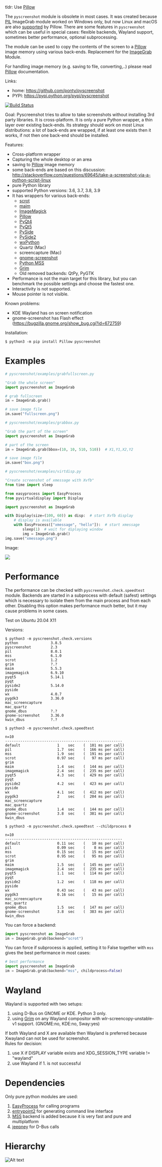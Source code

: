 tldr: Use [Pillow][15]

The ``pyscreenshot`` module is obsolete in most cases.
It was created because [PIL][5] ImageGrab module worked on Windows only,
but now Linux and macOS are also [supported][15] by Pillow.
There are some features in ``pyscreenshot`` which can be useful in special cases:
flexible backends, Wayland support, sometimes better performance, optional subprocessing.

The module can be used to copy the contents of the screen to a [Pillow][6] image memory 
using various back-ends. Replacement for the [ImageGrab][15] Module.

For handling image memory (e.g. saving to file, converting,..) please read [Pillow][6]  documentation.

Links:
 * home: https://github.com/ponty/pyscreenshot
 * PYPI: https://pypi.python.org/pypi/pyscreenshot

[![Build Status](https://travis-ci.org/ponty/pyscreenshot.svg?branch=master)](https://travis-ci.org/ponty/pyscreenshot)

Goal:
  Pyscreenshot tries to allow to take screenshots without installing 3rd party libraries.
  It is cross-platform.
  It is only a pure Python wrapper, a thin layer over existing back-ends.
  Its strategy should work on most Linux distributions:
  a lot of back-ends are wrapped, if at least one exists then it works,
  if not then one back-end should be installed.

Features:
 * Cross-platform wrapper
 * Capturing the whole desktop or an area
 * saving to [Pillow][6] image memory
 * some back-ends are based on this discussion: http://stackoverflow.com/questions/69645/take-a-screenshot-via-a-python-script-linux
 * pure Python library
 * supported Python versions: 3.6, 3.7, 3.8, 3.9
 * It has wrappers for various back-ends:
     * [scrot][1]
     * [maim][2]
     * [ImageMagick][3]
     * [Pillow][6]
     * [PyQt4][7]
     * [PyQt5][8]
     * [PySide][9]
     * [PySide2][10]
     * [wxPython][12]
     * Quartz (Mac)
     * screencapture (Mac)
     * [gnome-screenshot][13]
     * [Python MSS][14]
     * [Grim][19]
     * Old removed backends: QtPy, PyGTK
 * Performance is not the main target for this library, but you can benchmark the possible settings and choose the fastest one.
 * Interactivity is not supported.
 * Mouse pointer is not visible.

Known problems:
 * KDE Wayland has on screen notification
 * gnome-screenshot has Flash effect (https://bugzilla.gnome.org/show_bug.cgi?id=672759)

Installation:

```console  
$ python3 -m pip install Pillow pyscreenshot
```


Examples
========

```py
# pyscreenshot/examples/grabfullscreen.py

"Grab the whole screen"
import pyscreenshot as ImageGrab

# grab fullscreen
im = ImageGrab.grab()

# save image file
im.save("fullscreen.png")

```

```py
# pyscreenshot/examples/grabbox.py

"Grab the part of the screen"
import pyscreenshot as ImageGrab

# part of the screen
im = ImageGrab.grab(bbox=(10, 10, 510, 510))  # X1,Y1,X2,Y2

# save image file
im.save("box.png")

```


```py
# pyscreenshot/examples/virtdisp.py

"Create screenshot of xmessage with Xvfb"
from time import sleep

from easyprocess import EasyProcess
from pyvirtualdisplay import Display

import pyscreenshot as ImageGrab

with Display(size=(100, 60)) as disp:  # start Xvfb display
    # display is available
    with EasyProcess(["xmessage", "hello"]):  # start xmessage
        sleep(1)  # wait for diplaying window
        img = ImageGrab.grab()
img.save("xmessage.png")

```

Image:

![](/doc/gen/xmessage.png)




Performance
===========

The performance can be checked with `pyscreenshot.check.speedtest` module.
Backends are started in a subprocess with default (safest) settings 
which is necessary to isolate them from the main process and from each other. 
Disabling this option makes performance much better, but it may cause problems in some cases.

Test on Ubuntu 20.04 X11

Versions:
<!-- embedme doc/gen/python3_-m_pyscreenshot.check.versions.txt -->

```console
$ python3 -m pyscreenshot.check.versions
python               3.8.5
pyscreenshot         2.3
pil                  8.0.1
mss                  6.1.0
scrot                1.2
grim                 ?.?
maim                 5.5.3
imagemagick          6.9.10
pyqt5                5.14.1
pyqt                 
pyside2              5.14.0
pyside               
wx                   4.0.7
pygdk3               3.36.0
mac_screencapture    
mac_quartz           
gnome_dbus           ?.?
gnome-screenshot     3.36.0
kwin_dbus            ?.?
```

<!-- embedme doc/gen/python3_-m_pyscreenshot.check.speedtest.txt -->
```console
$ python3 -m pyscreenshot.check.speedtest

n=10
------------------------------------------------------
default             	1    sec	(  101 ms per call)
pil                 	1.7  sec	(  166 ms per call)
mss                 	1.9  sec	(  191 ms per call)
scrot               	0.97 sec	(   97 ms per call)
grim                	
maim                	1.4  sec	(  144 ms per call)
imagemagick         	2.4  sec	(  235 ms per call)
pyqt5               	4.3  sec	(  429 ms per call)
pyqt                	
pyside2             	4.2  sec	(  423 ms per call)
pyside              	
wx                  	4.1  sec	(  412 ms per call)
pygdk3              	2    sec	(  204 ms per call)
mac_screencapture   	
mac_quartz          	
gnome_dbus          	1.4  sec	(  144 ms per call)
gnome-screenshot    	3.8  sec	(  381 ms per call)
kwin_dbus           	
```
<!-- embedme doc/gen/python3_-m_pyscreenshot.check.speedtest_--childprocess_0.txt -->
```console
$ python3 -m pyscreenshot.check.speedtest --childprocess 0

n=10
------------------------------------------------------
default             	0.11 sec	(   10 ms per call)
pil                 	0.09 sec	(    8 ms per call)
mss                 	0.15 sec	(   15 ms per call)
scrot               	0.95 sec	(   95 ms per call)
grim                	
maim                	1.5  sec	(  145 ms per call)
imagemagick         	2.4  sec	(  235 ms per call)
pyqt5               	1.1  sec	(  114 ms per call)
pyqt                	
pyside2             	1.2  sec	(  118 ms per call)
pyside              	
wx                  	0.43 sec	(   43 ms per call)
pygdk3              	0.16 sec	(   15 ms per call)
mac_screencapture   	
mac_quartz          	
gnome_dbus          	1.5  sec	(  147 ms per call)
gnome-screenshot    	3.8  sec	(  383 ms per call)
kwin_dbus           	
```


You can force a backend:
```python
import pyscreenshot as ImageGrab
im = ImageGrab.grab(backend="scrot")
```

You can force if subprocess is applied, setting it to False together with `mss` gives the best performance in most cases:
```python
# best performance
import pyscreenshot as ImageGrab
im = ImageGrab.grab(backend="mss", childprocess=False)
```

Wayland
=======

Wayland is supported with two setups:
1. using D-Bus on GNOME or KDE. Python 3 only.
2. using [Grim][19] on any Wayland compositor with wlr-screencopy-unstable-v1 support. (GNOME:no, KDE:no, Sway:yes)

If both Wayland and X are available then Wayland is preferred
because Xwayland can not be used for screenshot.  
Rules for decision:
 1. use X if DISPLAY variable exists and XDG_SESSION_TYPE variable != "wayland"
 2. use Wayland if 1. is not successful

Dependencies
============

Only pure python modules are used:
1. [EasyProcess][17] for calling programs
2. [entrypoint2][18] for generating command line interface
3. [MSS][14] backend is added because it is very fast and pure and multiplatform
4. [jeepney][16] for D-Bus calls

Hierarchy
=========

![Alt text](https://g.gravizo.com/source/svg?https%3A%2F%2Fraw.githubusercontent.com/ponty/pyscreenshot/master/doc/hierarchy.dot)

[1]: https://en.wikipedia.org/wiki/Scrot
[2]: https://github.com/naelstrof/maim
[3]: https://www.imagemagick.org/
[5]: https://en.wikipedia.org/wiki/Python_Imaging_Library
[6]: https://pypi.org/project/Pillow/
[7]: https://pypi.org/project/PyQt4/
[8]: https://pypi.org/project/PyQt5/
[9]: https://pypi.org/project/PySide/
[10]: https://pypi.org/project/PySide2/
[12]: https://www.wxpython.org/
[13]: https://git.gnome.org/browse/gnome-screenshot/
[14]: https://github.com/BoboTiG/python-mss
[15]: https://pillow.readthedocs.org/en/latest/reference/ImageGrab.html
[16]: https://pypi.org/project/jeepney/
[17]: https://github.com/ponty/EasyProcess
[18]: https://github.com/ponty/entrypoint2
[19]: https://github.com/emersion/grim
